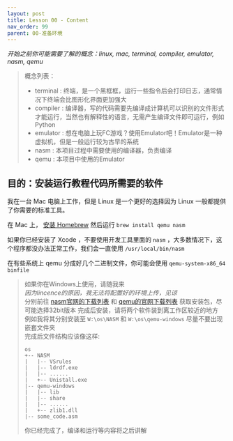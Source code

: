```yaml
---
layout: post
title: Lesson 00 - Content
nav_order: 99
parent: 00-准备环境
---
```


*开始之前你可能需要了解的概念：linux, mac, terminal, compiler, emulator, nasm, qemu*


>
>概念列表：
>- terminal : 终端，是一个黑框框，运行一些指令后会打印日志，通常情况下终端会比图形化界面更加强大
>- compiler : 编译器，写的代码需要先编译成计算机可以识别的文件形式才能运行，当然也有解释性的语言，无需产生编译文件即可运行，例如Python
>- emulator : 想在电脑上玩FC游戏？使用Emulator吧！Emulator是一种虚拟机，但是一般运行较为古早的系统
>- nasm : 本项目过程中需要使用的编译器，负责编译  
>- qemu : 本项目中使用的Emulator  


## 目的：安装运行教程代码所需要的软件

我在一台 Mac 电脑上工作，但是 Linux 是一个更好的选择因为 Linux 一般都提供了你需要的标准工具。

在 Mac 上， [安装 Homebrew](http://brew.sh) 然后运行 `brew install qemu nasm`

如果你已经安装了 Xcode ，不要使用开发工具里面的 `nasm` ，大多数情况下，这个程序都没办法正常工作，我们会一直使用 `/usr/local/bin/nasm`

在有些系统上 qemu 分成好几个二进制文件，你可能会使用 `qemu-system-x86_64 binfile`


>
>如果你在Windows上使用，请随我来  
>*因为lincence的原因，我无法将配置好的环境上传，见谅*  
>分别前往 [nasm官网的下载列表](https://www.nasm.us/pub/nasm/releasebuilds/?C=M;O=D) 和 [qemu的官网下载列表](https://www.qemu.org/download/#windows) 获取安装包，尽可能选择32bit版本
>完成后安装，请将两个软件装到离工作区较近的地方  
>例如我将其分别安装至 `W:\os\NASM` 和 `W:\os\qemu-windows` 尽量不要出现嵌套文件夹  
>完成后文件结构应该像这样: 
>```  
>os  
>+-- NASM  
>|   |-- VSrules  
>|   |-- ldrdf.exe  
>|   |-- ......  
>|   +-- Unistall.exe  
>|-- qemu-windows  
>|   |-- lib  
>|   |-- share  
>|   |-- ......  
>|   +-- zlib1.dll  
>|-- some_code.asm  
>```
>你已经完成了，编译和运行等内容将之后讲解  

